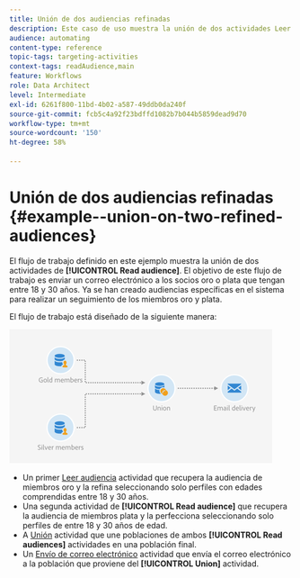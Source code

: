 ```yaml
---
title: Unión de dos audiencias refinadas
description: Este caso de uso muestra la unión de dos actividades Leer audiencia .
audience: automating
content-type: reference
topic-tags: targeting-activities
context-tags: readAudience,main
feature: Workflows
role: Data Architect
level: Intermediate
exl-id: 6261f800-11bd-4b02-a587-49ddb0da240f
source-git-commit: fcb5c4a92f23bdffd1082b7b044b5859dead9d70
workflow-type: tm+mt
source-wordcount: '150'
ht-degree: 58%

---
```


# Unión de dos audiencias refinadas {#example--union-on-two-refined-audiences}

El flujo de trabajo definido en este ejemplo muestra la unión de dos actividades de **[!UICONTROL Read audience]**. El objetivo de este flujo de trabajo es enviar un correo electrónico a los socios oro o plata que tengan entre 18 y 30 años. Ya se han creado audiencias específicas en el sistema para realizar un seguimiento de los miembros oro y plata.

El flujo de trabajo está diseñado de la siguiente manera:

![](assets/readaudience_activity_example1.png)

* Un primer [Leer audiencia](../../automating/using/read-audience.md) actividad que recupera la audiencia de miembros oro y la refina seleccionando solo perfiles con edades comprendidas entre 18 y 30 años.
* Una segunda actividad de **[!UICONTROL Read audience]** que recupera la audiencia de miembros plata y la perfecciona seleccionando solo perfiles de entre 18 y 30 años de edad.
* A [Unión](../../automating/using/union.md) actividad que une poblaciones de ambos **[!UICONTROL Read audiences]** actividades en una población final.
* Un [Envío de correo electrónico](../../automating/using/email-delivery.md) actividad que envía el correo electrónico a la población que proviene del **[!UICONTROL Union]** actividad.
